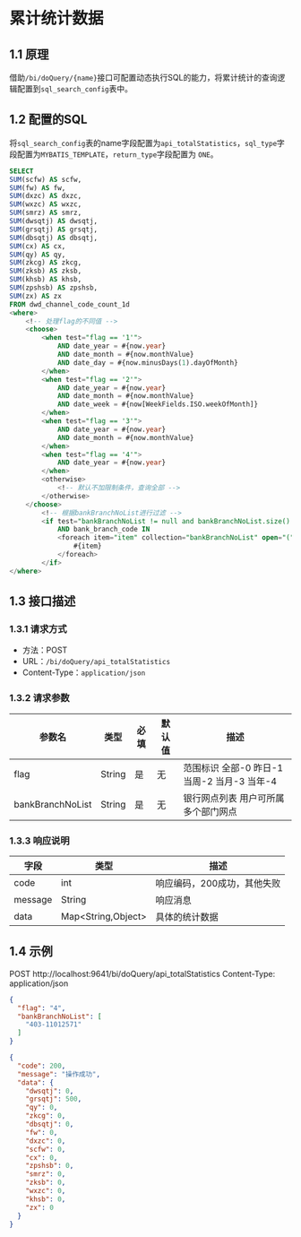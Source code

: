 # 累计统计数据

## 1.1 原理

借助`/bi/doQuery/{name}`接口可配置动态执行SQL的能力，将累计统计的查询逻辑配置到`sql_search_config`表中。

## 1.2 配置的SQL

将`sql_search_config`表的name字段配置为`api_totalStatistics`，`sql_type`字段配置为`MYBATIS_TEMPLATE`，`return_type`字段配置为
`ONE`。

```SQL
SELECT 
SUM(scfw) AS scfw,
SUM(fw) AS fw,
SUM(dxzc) AS dxzc,
SUM(wxzc) AS wxzc,
SUM(smrz) AS smrz,
SUM(dwsqtj) AS dwsqtj,
SUM(grsqtj) AS grsqtj,
SUM(dbsqtj) AS dbsqtj,
SUM(cx) AS cx,
SUM(qy) AS qy,
SUM(zkcg) AS zkcg,
SUM(zksb) AS zksb,
SUM(khsb) AS khsb,
SUM(zpshsb) AS zpshsb,
SUM(zx) AS zx
FROM dwd_channel_code_count_1d
<where>
    <!-- 处理flag的不同值 -->
    <choose>
        <when test="flag == '1'">
            AND date_year = #{now.year}
            AND date_month = #{now.monthValue}
            AND date_day = #{now.minusDays(1).dayOfMonth}
        </when>
        <when test="flag == '2'">
            AND date_year = #{now.year}
            AND date_month = #{now.monthValue}
            AND date_week = #{now[WeekFields.ISO.weekOfMonth]}
        </when>
        <when test="flag == '3'">
            AND date_year = #{now.year}
            AND date_month = #{now.monthValue}
        </when>
        <when test="flag == '4'">
            AND date_year = #{now.year}
        </when>
        <otherwise>
            <!-- 默认不加限制条件，查询全部 -->
        </otherwise>
    </choose>
        <!-- 根据bankBranchNoList进行过滤 -->
        <if test="bankBranchNoList != null and bankBranchNoList.size() > 0">
            AND bank_branch_code IN
            <foreach item="item" collection="bankBranchNoList" open="(" separator="," close=")">
                #{item}
            </foreach>
        </if>
</where>
```

## 1.3 接口描述

### 1.3.1 请求方式

- 方法：POST
- URL：`/bi/doQuery/api_totalStatistics`
- Content-Type：`application/json`

### 1.3.2 请求参数

| 参数名              | 类型           | 必填 | 默认值   | 描述                            |
|------------------|--------------|----|-------|-------------------------------|
| flag             | String       | 是  | 无     | 范围标识 全部-0 昨日-1 当周-2 当月-3 当年-4 |
| bankBranchNoList | String       | 是  | 无     | 银行网点列表 用户可所属多个部门网点            |

### 1.3.3 响应说明

| 字段      | 类型                 | 描述              |
|---------|--------------------|-----------------|
| code    | int                | 响应编码，200成功，其他失败 |
| message | String             | 响应消息            |
| data    | Map<String,Object> | 具体的统计数据         |

## 1.4 示例

POST http://localhost:9641/bi/doQuery/api_totalStatistics
Content-Type: application/json

```JSON
{
  "flag": "4",
  "bankBranchNoList": [
    "403-11012571"
  ]
}
```

```JSON
{
  "code": 200,
  "message": "操作成功",
  "data": {
    "dwsqtj": 0,
    "grsqtj": 500,
    "qy": 0,
    "zkcg": 0,
    "dbsqtj": 0,
    "fw": 0,
    "dxzc": 0,
    "scfw": 0,
    "cx": 0,
    "zpshsb": 0,
    "smrz": 0,
    "zksb": 0,
    "wxzc": 0,
    "khsb": 0,
    "zx": 0
  }
}
```
